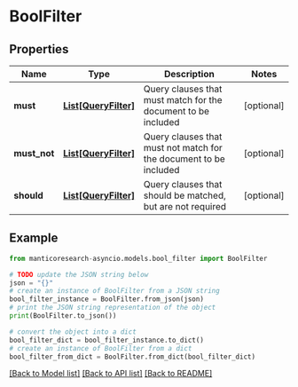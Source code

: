 # BoolFilter


## Properties

Name | Type | Description | Notes
------------ | ------------- | ------------- | -------------
**must** | [**List[QueryFilter]**](QueryFilter.md) | Query clauses that must match for the document to be included | [optional] 
**must_not** | [**List[QueryFilter]**](QueryFilter.md) | Query clauses that must not match for the document to be included | [optional] 
**should** | [**List[QueryFilter]**](QueryFilter.md) | Query clauses that should be matched, but are not required | [optional] 

## Example

```python
from manticoresearch-asyncio.models.bool_filter import BoolFilter

# TODO update the JSON string below
json = "{}"
# create an instance of BoolFilter from a JSON string
bool_filter_instance = BoolFilter.from_json(json)
# print the JSON string representation of the object
print(BoolFilter.to_json())

# convert the object into a dict
bool_filter_dict = bool_filter_instance.to_dict()
# create an instance of BoolFilter from a dict
bool_filter_from_dict = BoolFilter.from_dict(bool_filter_dict)
```
[[Back to Model list]](../README.md#documentation-for-models) [[Back to API list]](../README.md#documentation-for-api-endpoints) [[Back to README]](../README.md)


